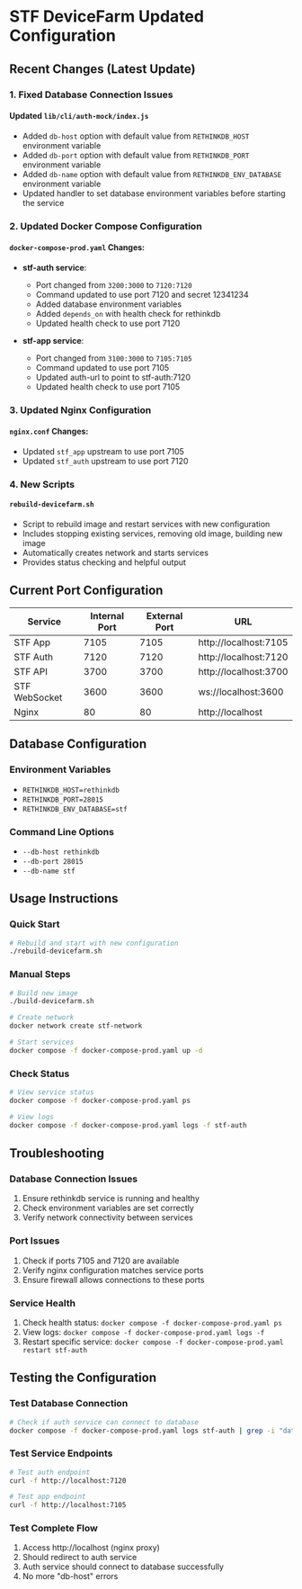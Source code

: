 # STF DeviceFarm Updated Configuration

## Recent Changes (Latest Update)

### 1. Fixed Database Connection Issues

#### Updated `lib/cli/auth-mock/index.js`
- Added `db-host` option with default value from `RETHINKDB_HOST` environment variable
- Added `db-port` option with default value from `RETHINKDB_PORT` environment variable  
- Added `db-name` option with default value from `RETHINKDB_ENV_DATABASE` environment variable
- Updated handler to set database environment variables before starting the service

### 2. Updated Docker Compose Configuration

#### `docker-compose-prod.yaml` Changes:
- **stf-auth service**:
  - Port changed from `3200:3000` to `7120:7120`
  - Command updated to use port 7120 and secret 12341234
  - Added database environment variables
  - Added `depends_on` with health check for rethinkdb
  - Updated health check to use port 7120

- **stf-app service**:
  - Port changed from `3100:3000` to `7105:7105`
  - Command updated to use port 7105
  - Updated auth-url to point to stf-auth:7120
  - Updated health check to use port 7105

### 3. Updated Nginx Configuration

#### `nginx.conf` Changes:
- Updated `stf_app` upstream to use port 7105
- Updated `stf_auth` upstream to use port 7120

### 4. New Scripts

#### `rebuild-devicefarm.sh`
- Script to rebuild image and restart services with new configuration
- Includes stopping existing services, removing old image, building new image
- Automatically creates network and starts services
- Provides status checking and helpful output

## Current Port Configuration

| Service | Internal Port | External Port | URL |
|---------|---------------|---------------|-----|
| STF App | 7105 | 7105 | http://localhost:7105 |
| STF Auth | 7120 | 7120 | http://localhost:7120 |
| STF API | 3700 | 3700 | http://localhost:3700 |
| STF WebSocket | 3600 | 3600 | ws://localhost:3600 |
| Nginx | 80 | 80 | http://localhost |

## Database Configuration

### Environment Variables
- `RETHINKDB_HOST=rethinkdb`
- `RETHINKDB_PORT=28015`
- `RETHINKDB_ENV_DATABASE=stf`

### Command Line Options
- `--db-host rethinkdb`
- `--db-port 28015`
- `--db-name stf`

## Usage Instructions

### Quick Start
```bash
# Rebuild and start with new configuration
./rebuild-devicefarm.sh
```

### Manual Steps
```bash
# Build new image
./build-devicefarm.sh

# Create network
docker network create stf-network

# Start services
docker compose -f docker-compose-prod.yaml up -d
```

### Check Status
```bash
# View service status
docker compose -f docker-compose-prod.yaml ps

# View logs
docker compose -f docker-compose-prod.yaml logs -f stf-auth
```

## Troubleshooting

### Database Connection Issues
1. Ensure rethinkdb service is running and healthy
2. Check environment variables are set correctly
3. Verify network connectivity between services

### Port Issues
1. Check if ports 7105 and 7120 are available
2. Verify nginx configuration matches service ports
3. Ensure firewall allows connections to these ports

### Service Health
1. Check health status: `docker compose -f docker-compose-prod.yaml ps`
2. View logs: `docker compose -f docker-compose-prod.yaml logs -f`
3. Restart specific service: `docker compose -f docker-compose-prod.yaml restart stf-auth`

## Testing the Configuration

### Test Database Connection
```bash
# Check if auth service can connect to database
docker compose -f docker-compose-prod.yaml logs stf-auth | grep -i "database\|rethinkdb"
```

### Test Service Endpoints
```bash
# Test auth endpoint
curl -f http://localhost:7120

# Test app endpoint  
curl -f http://localhost:7105
```

### Test Complete Flow
1. Access http://localhost (nginx proxy)
2. Should redirect to auth service
3. Auth service should connect to database successfully
4. No more "db-host" errors 